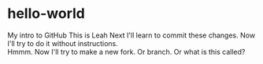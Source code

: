 # hello-world
My intro to GitHub
This is Leah 
Next I'll learn to commit these changes. 
Now I'll try to do it without instructions. 
<BR>
Hmmm. Now I'll try to make a new fork. Or branch. Or what is this called? 
<BR>
